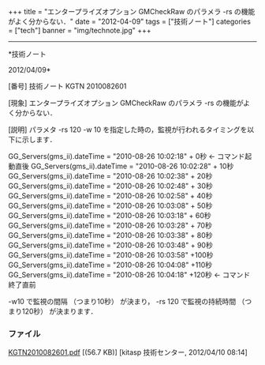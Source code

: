 ﻿+++
title = "エンタープライズオプション GMCheckRaw のパラメラ -rs の機能がよく分からない．"
date = "2012-04-09"
tags = ["技術ノート"]
categories = ["tech"]
banner = "img/technote.jpg"
+++

-----------------------------------------------------------------------------------------------------------------------------

*技術ノート

2012/04/09*


[番号]
技術ノート KGTN 2010082601

[現象]
エンタープライズオプション GMCheckRaw のパラメラ -rs
の機能がよく分からない．

[説明]
パラメタ -rs 120 -w 10
を指定した時の，監視が行われるタイミングを以下に示します．

GG_Servers(gms_ii).dateTime = "2010-08-26 10:02:18" + 0秒 ←
コマンド起動直後
GG_Servers(gms_ii).dateTime = "2010-08-26 10:02:28" + 10秒
GG_Servers(gms_ii).dateTime = "2010-08-26 10:02:38" + 20秒
GG_Servers(gms_ii).dateTime = "2010-08-26 10:02:48" + 30秒
GG_Servers(gms_ii).dateTime = "2010-08-26 10:02:58" + 40秒
GG_Servers(gms_ii).dateTime = "2010-08-26 10:03:08" + 50秒
GG_Servers(gms_ii).dateTime = "2010-08-26 10:03:18" + 60秒
GG_Servers(gms_ii).dateTime = "2010-08-26 10:03:28" + 70秒
GG_Servers(gms_ii).dateTime = "2010-08-26 10:03:38" + 80秒
GG_Servers(gms_ii).dateTime = "2010-08-26 10:03:48" + 90秒
GG_Servers(gms_ii).dateTime = "2010-08-26 10:03:58" +100秒
GG_Servers(gms_ii).dateTime = "2010-08-26 10:04:08" +110秒
GG_Servers(gms_ii).dateTime = "2010-08-26 10:04:18" +120秒 ←
コマンド終了直前

-w10 で監視の間隔 （つまり10秒） が決まり， -rs 120 で監視の持続時間
（つまり120秒） が決まります．


### ファイル

 
 


[KGTN2010082601.pdf](http://techreport.kitasp.net/attachments/download/294/KGTN2010082601.pdf)
 [(56.7 KB)] [kitasp 技術センター, 2012/04/10
08:14]


 


 

